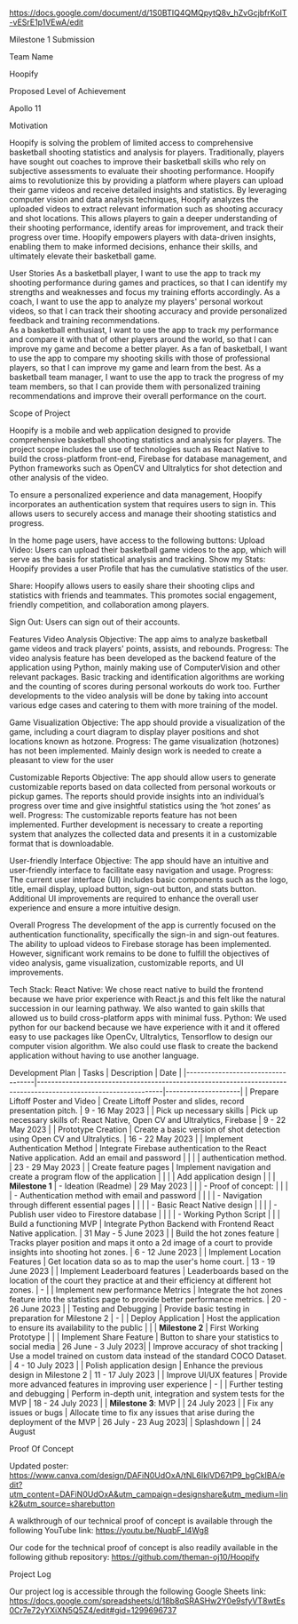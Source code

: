 https://docs.google.com/document/d/1S0BTIQ4QMQpytQ8v_hZvGcjbfrKoIT-vESrE1p1VEwA/edit

Milestone 1 Submission

Team Name

Hoopify

Proposed Level of Achievement

Apollo 11

Motivation

Hoopify is solving the problem of limited access to comprehensive basketball shooting statistics and analysis for players. Traditionally, players have sought out coaches to improve their basketball skills who rely on subjective assessments to evaluate their shooting performance. Hoopify aims to revolutionize this by providing a platform where players can upload their game videos and receive detailed insights and statistics. By leveraging computer vision and data analysis techniques, Hoopify analyzes the uploaded videos to extract relevant information such as shooting accuracy and shot locations. This allows players to gain a deeper understanding of their shooting performance, identify areas for improvement, and track their progress over time. Hoopify empowers players with data-driven insights, enabling them to make informed decisions, enhance their skills, and ultimately elevate their basketball game.

User Stories
As a basketball player, I want to use the app to track my shooting performance during games and practices, so that I can identify my strengths and weaknesses and focus my training efforts accordingly.
As a coach, I want to use the app to analyze my players' personal workout videos, so that I can track their shooting accuracy and provide personalized feedback and training recommendations.  
As a basketball enthusiast, I want to use the app to track my performance and compare it with that of other players around the world, so that I can improve my game and become a better player. 
As a fan of basketball, I want to use the app to compare my shooting skills with those of professional players, so that I can improve my game and learn from the best. 
As a basketball team manager, I want to use the app to track the progress of my team members, so that I can provide them with personalized training recommendations and improve their overall performance on the court. 

Scope of Project

Hoopify is a mobile and web application designed to provide comprehensive basketball shooting statistics and analysis for players. The project scope includes the use of technologies such as React Native to build the cross-platform front-end, Firebase for database management, and Python frameworks such as OpenCV and Ultralytics for shot detection and other analysis of the video.

To ensure a personalized experience and data management, Hoopify incorporates an authentication system that requires users to sign in. This allows users to securely access and manage their shooting statistics and progress.

In the home page users, have access to the following buttons:
Upload Video: Users can upload their basketball game videos to the app, which will serve as the basis for statistical analysis and tracking.
Show my Stats: Hoopify provides a user Profile that has the cumulative statistics of the user.

Share: Hoopify allows users to easily share their shooting clips and statistics with friends and teammates. This promotes social engagement, friendly competition, and collaboration among players.

Sign Out: Users can sign out of their accounts.

Features
Video Analysis
Objective: The app aims to analyze basketball game videos and track players' points, assists, and rebounds.
Progress: The video analysis feature has been developed as the backend feature of the application using Python, mainly making use of ComputerVision and other relevant packages. Basic tracking and identification algorithms are working and the counting of scores during personal workouts do work too. Further developments to the video analysis will be done by taking into account various edge cases and catering to them with more training of the model.

Game Visualization
Objective: The app should provide a visualization of the game, including a court diagram to display player positions and shot locations known as hotzone.
Progress: The game visualization (hotzones) has not been implemented. Mainly design work is needed to create a pleasant to view for the user

Customizable Reports
Objective: The app should allow users to generate customizable reports based on data collected from personal workouts or pickup games. The reports should provide insights into an individual’s progress over time and give insightful statistics using the ‘hot zones’ as well.
Progress: The customizable reports feature has not been implemented. Further development is necessary to create a reporting system that analyzes the collected data and presents it in a customizable format that is downloadable.


User-friendly Interface
Objective: The app should have an intuitive and user-friendly interface to facilitate easy navigation and usage.
Progress: The current user interface (UI) includes basic components such as the logo, title, email display, upload button, sign-out button, and stats button. Additional UI improvements are required to enhance the overall user experience and ensure a more intuitive design.

Overall Progress
The development of the app is currently focused on the authentication functionality, specifically the sign-in and sign-out features. The ability to upload videos to Firebase storage has been implemented. However, significant work remains to be done to fulfill the objectives of video analysis, game visualization, customizable reports, and UI improvements.

Tech Stack:
React Native: We chose react native to build the frontend because we have prior experience with React.js and this felt like the natural succession in our learning pathway. We also wanted to gain skills that allowed us to build cross-platform apps with minimal fuss.
Python: We used python for our backend because we have experience with it and it offered easy to use packages like OpenCv, Ultralytics, Tensorflow to design our computer vision algorithm. We also could use flask to create the backend application without having to use another language.

Development Plan
| Tasks                             | Description                                                                                                     | Date                |
|-----------------------------------|-----------------------------------------------------------------------------------------------------------------|---------------------|
| Prepare Liftoff Poster and Video  | Create Liftoff Poster and slides, record presentation pitch.                                                    | 9 - 16 May 2023     |
| Pick up necessary skills          | Pick up necessary skills of: React Native, Open CV and Ultralytics, Firebase                                    | 9 - 22 May 2023     |
| Prototype Creation                | Create a basic version of shot detection using Open CV and Ultralytics.                                         | 16 - 22 May 2023    |
| Implement Authentication Method   | Integrate Firebase authentication to the React Native application. Add an email and password                    |                     |
|                                   | authentication method.                                                                                          | 23 - 29 May 2023    |
| Create feature pages              | Implement navigation and create a program flow of the application                                               |                     |
|                                   | Add application design                                                                                          |                     |
| **Milestone 1**                   | - Ideation (Readme)                                                                                             | 29 May 2023         |
|                                   | - Proof of concept:                                                                                             |                     |
|                                   |   - Authentication method with email and password                                                               |                     |
|                                   |   - Navigation through different essential pages                                                                |                     |
|                                   |   - Basic React Native design                                                                                   |                     |
|                                   |   - Publish user video to Firestore database                                                                    |                     |
|                                   |   - Working Python Script                                                                                       |                     |
| Build a functioning MVP           | Integrate Python Backend with Frontend React Native application.                                                | 31 May - 5 June 2023 |
| Build the hot zones feature       | Tracks player position and maps it onto a 2d image of a court to provide insights into shooting hot zones.      | 6 - 12 June 2023    |
| Implement Location Features       | Get location data so as to map the user's home court.                                                           | 13 - 19 June 2023   |
| Implement Leaderboard features    | Leaderboards based on the location of the court they practice at and their efficiency at different hot zones.   | -                   |
| Implement new performance Metrics | Integrate the hot zones feature into the statistics page to provide better performance metrics.                 | 20 - 26 June 2023   |
| Testing and Debugging             | Provide basic testing in preparation for Milestone 2                                                            | -                   |
| Deploy Application                | Host the application to ensure its availability to the public                                                   |                     |
| **Milestone 2**                   | First Working Prototype                                                                                         |                     |
| Implement Share Feature           | Button to share your statistics to social media                                                                 | 26 June - 3 July 2023|
| Improve accuracy of shot tracking | Use a model trained on custom data instead of the standard COCO Dataset.                                        | 4 - 10 July 2023    |
| Polish application design         | Enhance the previous design in Milestone 2                                                                      | 11 - 17 July 2023   |
| Improve UI/UX features            | Provide more advanced features in improving user experience                                                     | -                   |
| Further testing and debugging     | Perform in-depth unit, integration and system tests for the MVP                                                 | 18 - 24 July 2023   |
| **Milestone 3**: MVP              |                                                                                                                 | 24 July 2023        |
| Fix any issues or bugs            | Allocate time to fix any issues that arise during the deployment of the MVP                                     | 26 July - 23 Aug 2023|
| Splashdown                        |                                                                                                                 | 24 August



Proof Of Concept

Updated poster:
https://www.canva.com/design/DAFiN0UdOxA/tNL6IklVD67tP9_bgCkIBA/edit?utm_content=DAFiN0UdOxA&utm_campaign=designshare&utm_medium=link2&utm_source=sharebutton

A walkthrough of our technical proof of concept is available through the following YouTube link:
https://youtu.be/NuqbF_l4Wg8

Our code for the technical proof of concept is also readily available in the following github repository:
https://github.com/theman-oj10/Hoopify


Project Log

Our project log is accessible through the following Google Sheets link:
https://docs.google.com/spreadsheets/d/18b8qSRASHw2Y0e9sfyVT8wtEs0Cr7e72yYXiXN5Q5Z4/edit#gid=1299696737


